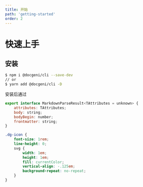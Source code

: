 ```yaml
---
title: 开始
path: 'getting-started'
order: 2
---
```


# 快速上手

## 安装

```bash
$ npm i @docgeni/cli --save-dev
// or
$ yarn add @docgeni/cli -D
```

安装后通过

<!-- example(form-field-custom-control) -->

```js
export interface MarkdownParseResult<TAttributes = unknown> {
    attributes: TAttributes;
    body: string;
    bodyBegin: number;
    frontmatter: string;
}
```

```css
.dg-icon {
    font-size: 1rem;
    line-height: 0;
    svg {
        width: 1em;
        height: 1em;
        fill: currentColor;
        vertical-align: -.125em;
        background-repeat: no-repeat;
    }
}
```
